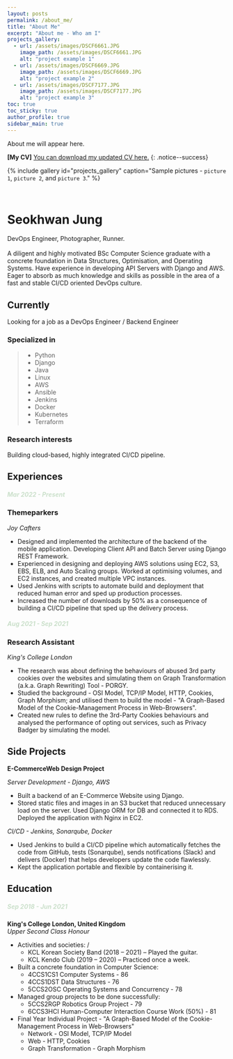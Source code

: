 ```yaml
---
layout: posts
permalink: /about_me/
title: "About Me"
excerpt: "About me - Who am I"
projects_gallery:
  - url: /assets/images/DSCF6661.JPG
    image_path: /assets/images/DSCF6661.JPG
    alt: "project example 1"
  - url: /assets/images/DSCF6669.JPG
    image_path: /assets/images/DSCF6669.JPG
    alt: "project example 2"
  - url: /assets/images/DSCF7177.JPG
    image_path: /assets/images/DSCF7177.JPG
    alt: "project example 3"
toc: true
toc_sticky: true
author_profile: true
sidebar_main: true
---
```


About me will appear here.  

**[My CV]** [You can download my updated CV here.](/assets/pdfs/Seokhwan_Jung_s_CV_H.pdf)
{: .notice--success}

{% include gallery id="projects_gallery" caption="Sample pictures - `picture 1`, `picture 2`, and `picture 3`." %}  
  
<!-- ![My Photo](/assets/images/DSCF7162.JPG){: width="80%" height="80%" .align-left}   -->

<br>

# Seokhwan Jung

DevOps Engineer, Photographer, Runner.  
<br>
A diligent and highly motivated BSc Computer Science graduate with a concrete foundation in Data Structures, Optimisation, and Operating Systems. Have experience in developing API Servers with Django and AWS. Eager to absorb as much knowledge and skills as possible in the area of a fast and stable CI/CD oriented DevOps culture.

## Currently

Looking for a job as a DevOps Engineer / Backend Engineer

### Specialized in

>- Python
>- Django
>- Java
>- Linux
>- AWS
>- Ansible
>- Jenkins
>- Docker
>- Kubernetes
>- Terraform

### Research interests

Building cloud-based, highly integrated CI/CD pipeline.

## Experiences

##### <span style="color:#cbe0cb">Mar 2022 - Present</span>
### Themeparkers
*Joy Cafters*

* Designed and implemented the architecture of the backend of the mobile application. Developing Client API and Batch Server using Django REST Framework.
* Experienced in designing and deploying AWS solutions using EC2, S3, EBS, ELB, and Auto Scaling groups. Worked at optimising volumes, and EC2 instances, and created multiple VPC instances.
* Used Jenkins with scripts to automate build and deployment that reduced human error and sped up production processes.
* Increased the number of downloads by 50% as a consequence of building a CI/CD pipeline that sped up the delivery process.

##### <span style="color:#cbe0cb">Aug 2021 - Sep 2021</span>
### Research Assistant
*King's College London*

* The research was about defining the behaviours of abused 3rd party cookies over the websites and simulating them on Graph Transformation (a.k.a. Graph Rewriting) Tool - PORGY.
* Studied the background - OSI Model, TCP/IP Model, HTTP, Cookies, Graph Morphism; and utilised them to build the model - "A Graph-Based Model of the Cookie-Management Process in Web-Browsers".
* Created new rules to define the 3rd-Party Cookies behaviours and analysed the performance of opting out services, such as Privacy Badger by simulating the model.

## Side Projects
**E-CommerceWeb Design Project**
  
*Server Development - Django, AWS*  
* Built a backend of an E-Commerce Website using Django.
* Stored static files and images in an S3 bucket that reduced unnecessary load on the server. Used Django ORM for DB and connected it to RDS. Deployed the application with Nginx in EC2.

*CI/CD - Jenkins, Sonarqube, Docker*  
* Used Jenkins to build a CI/CD pipeline which automatically fetches the code from GitHub, tests (Sonarqube), sends notifications (Slack) and delivers (Docker) that helps developers update the code flawlessly.
* Kept the application portable and flexible by containerising it.

## Education

##### <span style="color:#cbe0cb">Sep 2018 - Jun 2021</span>
**King's College London, United Kingdom**  
*Upper Second Class Honour*

* Activities and societies: /
    - KCL Korean Society Band (2018 – 2021) – Played the guitar.
    - KCL Kendo Club (2019 – 2020) – Practiced once a week.
* Built a concrete foundation in Computer Science:
    - 4CCS1CS1 Computer Systems - 86
    - 4CCS1DST Data Structures - 76
    - 5CCS2OSC Operating Systems and Concurrency - 78
* Managed group projects to be done successfully:
    - 5CCS2RGP Robotics Group Project - 79
    - 6CCS3HCI Human-Computer Interaction Course Work (50%) - 81
* Final Year Individual Project - "A Graph-Based Model of the Cookie-Management Process in Web-Browsers"
    - Network - OSI Model, TCP/IP Model
    - Web - HTTP, Cookies
    - Graph Transformation - Graph Morphism
